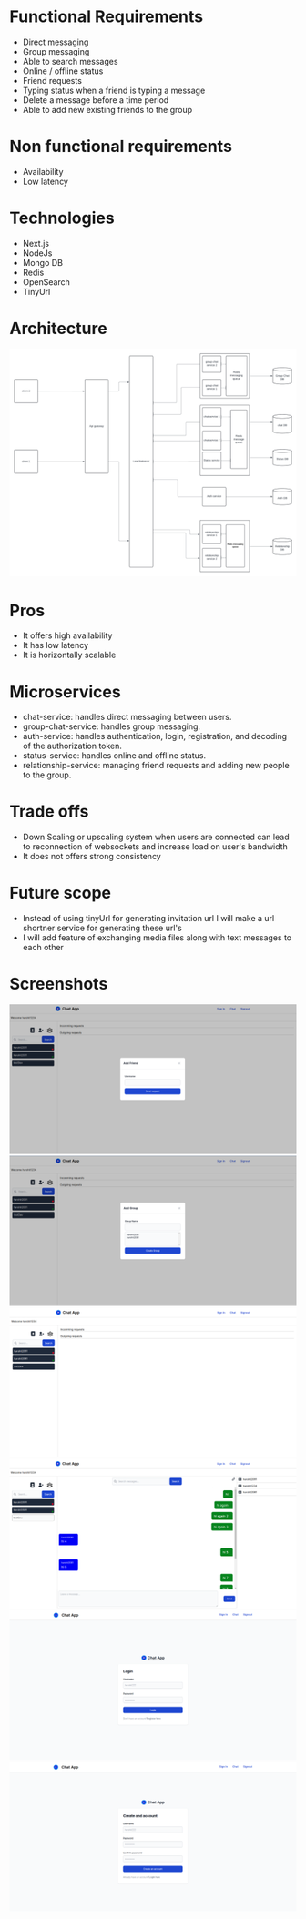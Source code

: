 # Functional Requirements
- Direct messaging
- Group messaging
- Able to search messages
- Online / offline status
- Friend requests
- Typing status when a friend is typing a message
- Delete a message before a time period
- Able to add new existing friends to the group

# Non functional requirements
- Availability
- Low latency

# Technologies
- Next.js
- NodeJs
- Mongo DB
- Redis
- OpenSearch
- TinyUrl

# Architecture
![image](https://raw.githubusercontent.com/harshit973/chat-app/master/Chat%20app%20architecture.png)

# Pros

- It offers high availability 
- It has low latency
- It is horizontally scalable
  
# Microservices
- chat-service: handles direct messaging between users.
- group-chat-service: handles group messaging.
- auth-service: handles authentication, login, registration, and decoding of the authorization token.
- status-service: handles online and offline status.
- relationship-service: managing friend requests and adding new people to the group.

# Trade offs
- Down Scaling or upscaling system when users are connected can lead to reconnection of websockets and increase load on user's bandwidth
- It does not offers strong consistency

# Future scope
- Instead of using tinyUrl for generating invitation url I will make a url shortner service for generating these url's
- I will add feature of exchanging media files along with text messages to each other 

# Screenshots
![image](https://raw.githubusercontent.com/harshit973/chat-app/master/add_friend.png)
![image](https://raw.githubusercontent.com/harshit973/chat-app/master/add_group.png)
![image](https://raw.githubusercontent.com/harshit973/chat-app/master/chat_screen.png)
![image](https://raw.githubusercontent.com/harshit973/chat-app/master/chat_screen_group.png)
![image](https://raw.githubusercontent.com/harshit973/chat-app/master/Login_screen.png)
![image](https://raw.githubusercontent.com/harshit973/chat-app/master/Register_screen.png)
